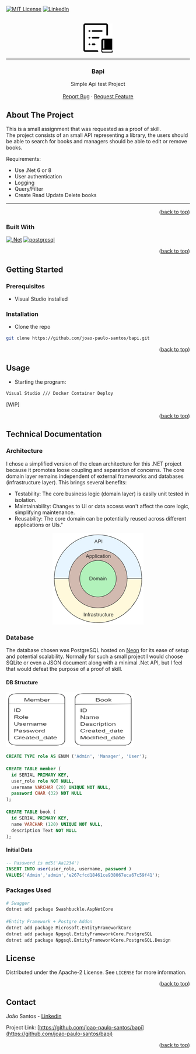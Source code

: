 

<a name="readme-top"></a>

[![MIT License][license-shield]][license-url]
[![LinkedIn][linkedin-shield]][linkedin-url]



<!-- PROJECT LOGO -->
<br />
<div align="center">
  
<img src="img/logo.png" alt="Logo" width="80" height="80">
 

---
  <h3 align="center">Bapi</h3>

  <p align="center">
    Simple Api test Project
    <br />
    <br />
    <a href="https://github.com/joao-paulo-santos/PyFolderSync/issues">Report Bug</a>
    ·
    <a href="https://github.com/joao-paulo-santos/PyFolderSync/issues">Request Feature</a>
  </p>
</div>


<!-- ABOUT THE PROJECT -->
## About The Project

This is a small assignment that was requested as a proof of skill.<br>
The project consists of an small API representing a library, the users should be able to search for books and managers should be able to edit or remove books.

Requirements:
- Use .Net 6 or 8
- User authentication
- Logging
- Query/Filter
- Create Read Update Delete books

---

<p align="right">(<a href="#readme-top">back to top</a>)</p>



### Built With

 [![.Net][.Net-Shield]][.Net-url]
[![postgresql][postgresql-Shield]][postgresql-url]
<p align="right">(<a href="#readme-top">back to top</a>)</p>



<!-- GETTING STARTED -->
## Getting Started

### Prerequisites

- Visual Studio installed

### Installation

 - Clone the repo
```sh
git clone https://github.com/joao-paulo-santos/bapi.git
```


<p align="right">(<a href="#readme-top">back to top</a>)</p>



<!-- USAGE EXAMPLES -->
## Usage

 - Starting the program: 
```sh
Visual Studio /// Docker Container Deploy
```

[WIP]

<p align="right">(<a href="#readme-top">back to top</a>)</p>


## Technical Documentation

### Architecture

I chose a simplified version of the clean architecture for this .NET project because it promotes loose coupling and separation of concerns. The core domain layer remains independent of external frameworks and databases (infrastructure layer). This brings several benefits:

- Testability: The core business logic (domain layer) is easily unit tested in isolation.
- Maintainability: Changes to UI or data access won't affect the core logic, simplifying maintenance.
- Reusability: The core domain can be potentially reused across different applications or UIs."
<div align="center">
<img src="img/clean.png" alt="Logo" width="250" height="250">
</div>

### Database

The database chosen was PostgreSQL hosted on [Neon](https://neon.tech/) for its ease of setup and potential scalability. Normally for such a small project I would choose SQLite or even a JSON document along with a minimal .Net API, but I feel that would defeat the purpose of a proof of skill.

#### DB Structure

<img src="img/DBStruct.png" alt="Logo" width="350" height="150">
<br>

```sql
CREATE TYPE role AS ENUM ('Admin', 'Manager', 'User');

CREATE TABLE member (
  id SERIAL PRIMARY KEY,
  user_role role NOT NULL,
  username VARCHAR (20) UNIQUE NOT NULL, 
  password CHAR (32) NOT NULL
);

CREATE TABLE book (
  id SERIAL PRIMARY KEY,
  name VARCHAR (120) UNIQUE NOT NULL, 
  description Text NOT NULL
);

```

#### Initial Data

```sql
-- Password is md5('Aa1234')
INSERT INTO user(user_role, username, password )
VALUES('Admin','admin','e267cfcd18461ce938067eca67c59f41');
```

### Packages Used
```sh
# Swagger
dotnet add package Swashbuckle.AspNetCore 

#Entity Framework + Postgre Addon
dotnet add package Microsoft.EntityFrameworkCore
dotnet add package Npgsql.EntityFrameworkCore.PostgreSQL
dotnet add package Npgsql.EntityFrameworkCore.PostgreSQL.Design
```


<!-- LICENSE -->
## License

Distributed under the Apache-2 License. See `LICENSE` for more information.

<p align="right">(<a href="#readme-top">back to top</a>)</p>



<!-- CONTACT -->
## Contact

João Santos - [Linkedin](https://www.linkedin.com/in/jo%C3%A3o-santos-015a082b9/)

Project Link: [https://github.com/joao-paulo-santos/bapi](https://github.com/joao-paulo-santos/bapi)

<p align="right">(<a href="#readme-top">back to top</a>)</p>


[license-shield]: https://img.shields.io/pypi/l/giteo?style=for-the-badge
[license-url]: https://github.com/joao-paulo-santos/PyFolderSync/blob/master/LICENSE
[linkedin-shield]: https://img.shields.io/badge/-LinkedIn-black.svg?style=for-the-badge&logo=linkedin&colorB=555
[linkedin-url]: https://www.linkedin.com/in/jo%C3%A3o-santos-015a082b9/
[.Net-shield]: https://img.shields.io/badge/.NET_8-5C2D91?style=for-the-badge&logo=.net&logoColor=white
[.Net-url]: https://learn.microsoft.com/en-us/dotnet/core/whats-new/dotnet-8/overview
[PostgreSQL-shield]: https://img.shields.io/badge/PostgreSQL-316192?style=for-the-badge&logo=postgresql&logoColor=white
[PostgreSQL-url]: https://www.postgresql.org/

